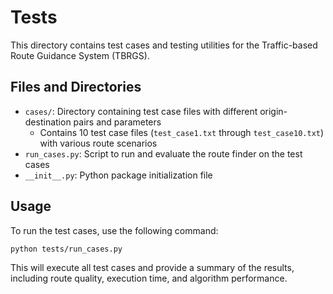 # Tests

This directory contains test cases and testing utilities for the Traffic-based Route Guidance System (TBRGS).

## Files and Directories

- `cases/`: Directory containing test case files with different origin-destination pairs and parameters
  - Contains 10 test case files (`test_case1.txt` through `test_case10.txt`) with various route scenarios
- `run_cases.py`: Script to run and evaluate the route finder on the test cases
- `__init__.py`: Python package initialization file

## Usage

To run the test cases, use the following command:

```bash
python tests/run_cases.py
```

This will execute all test cases and provide a summary of the results, including route quality, execution time, and algorithm performance.
